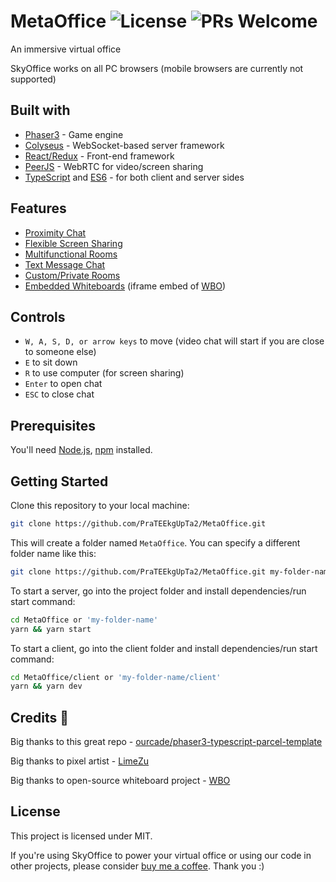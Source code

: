 # MetaOffice ![License](https://img.shields.io/badge/license-MIT-blue) ![PRs Welcome](https://img.shields.io/badge/PRs-welcome-green.svg)



An immersive virtual office

SkyOffice works on all PC browsers (mobile browsers are currently not supported)

## Built with

- [Phaser3](https://github.com/photonstorm/phaser) - Game engine
- [Colyseus](https://github.com/colyseus/colyseus) - WebSocket-based server framework
- [React/Redux](https://github.com/facebook/react) - Front-end framework
- [PeerJS](https://github.com/peers/peerjs) - WebRTC for video/screen sharing
- [TypeScript](https://github.com/microsoft/TypeScript) and [ES6](https://github.com/eslint/eslint) - for both client and server sides

## Features

- [Proximity Chat](#proximity-chat-distance-based-interactive-system)
- [Flexible Screen Sharing](#flexible--immediate-screen-sharing)
- [Multifunctional Rooms](#multifunctional-rooms)
- [Text Message Chat](#text-message-chat-with-real-time-dialog-bubbles)
- [Custom/Private Rooms](#customprivate-rooms)
- [Embedded Whiteboards](#embedded-whiteboards) (iframe embed of [WBO](https://github.com/lovasoa/whitebophir))


## Controls

- `W, A, S, D, or arrow keys` to move (video chat will start if you are close to someone else)
- `E` to sit down
- `R` to use computer (for screen sharing)
- `Enter` to open chat
- `ESC` to close chat

## Prerequisites

You'll need [Node.js](https://nodejs.org/en/), [npm](https://www.npmjs.com/) installed.

## Getting Started

Clone this repository to your local machine:

```bash
git clone https://github.com/PraTEEkgUpTa2/MetaOffice.git
```

This will create a folder named `MetaOffice`. You can specify a different folder name like this:

```bash
git clone https://github.com/PraTEEkgUpTa2/MetaOffice.git my-folder-name
```

To start a server, go into the project folder and install dependencies/run start command:

```bash
cd MetaOffice or 'my-folder-name'
yarn && yarn start
```

To start a client, go into the client folder and install dependencies/run start command:

```bash
cd MetaOffice/client or 'my-folder-name/client'
yarn && yarn dev
```

## Credits 🎉

Big thanks to this great repo - [ourcade/phaser3-typescript-parcel-template](https://github.com/ourcade/phaser3-typescript-parcel-template)

Big thanks to pixel artist - [LimeZu](https://limezu.itch.io/)

Big thanks to open-source whiteboard project - [WBO](https://github.com/lovasoa/whitebophir)

## License

This project is licensed under MIT.

If you're using SkyOffice to power your virtual office or using our code in other projects, please consider [buy me a coffee](https://www.buymeacoffee.com/skyoffice). Thank you :)
